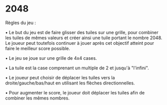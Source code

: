 # 2048

Règles du jeu :

• Le but du jeu est de faire glisser des tuiles sur une grille, pour combiner les tuiles de mêmes valeurs et créer ainsi une tuile portant le nombre 2048. Le joueur peut toutefois continuer à jouer après cet objectif atteint pour faire le meilleur score possible.

• Le jeu se joue sur une grille de 4x4 cases.

• La tuile est la case comprenant un multiple de 2 et jusqu'à "l'infini".

• Le joueur peut choisir de déplacer les tuiles vers la droite/gauche/bas/haut en utilisant les flèches directionnelles.

• Pour augmenter le score, le joueur doit déplacer les tuiles afin de combiner les mêmes nombres.
